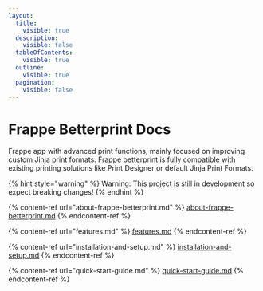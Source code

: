 ```yaml
---
layout:
  title:
    visible: true
  description:
    visible: false
  tableOfContents:
    visible: true
  outline:
    visible: true
  pagination:
    visible: false
---
```


# Frappe Betterprint Docs

Frappe app with advanced print functions, mainly focused on improving custom Jinja print formats. Frappe betterprint is fully compatible with existing printing solutions like Print Designer or default Jinja Print Formats.

{% hint style="warning" %}
Warning: This project is still in development so expect breaking changes!
{% endhint %}

{% content-ref url="about-frappe-betterprint.md" %}
[about-frappe-betterprint.md](about-frappe-betterprint.md)
{% endcontent-ref %}

{% content-ref url="features.md" %}
[features.md](features.md)
{% endcontent-ref %}

{% content-ref url="installation-and-setup.md" %}
[installation-and-setup.md](installation-and-setup.md)
{% endcontent-ref %}

{% content-ref url="quick-start-guide.md" %}
[quick-start-guide.md](quick-start-guide.md)
{% endcontent-ref %}
